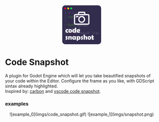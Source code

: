 <p align="center"><img src="addons/code-snapshot/icon.png"/></p>

# Code Snapshot
A plugin for Godot Engine which will let you take beautified snapshots of your code within the Editor.  Configure the frame as you like, with GDScript sintax already highlighted.  
Inspired by: [carbon](https://carbon.now.sh/) and [vscode code snapshot](https://marketplace.visualstudio.com/items?itemName=robertz.code-snapshot#:~:text=Open%20the%20command%20palette%20(Ctrl,button%20to%20save%20the%20screenshot.)).

### examples
<center>
![example_0](imgs/code_snapshot.gif)
![example_1](imgs/snapshot.png)
</center>
